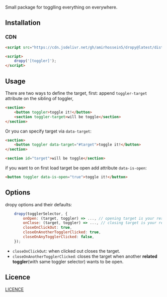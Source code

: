 Small package for togglling everything on everywhere.

## Installation

### CDN
```html
<script src="https://cdn.jsdelivr.net/gh/amirhossein5/dropy@latest/dist/cdn.min.js"></script>

<script>
    dropy('[toggler]');
</script>
```

## Usage

There are two ways to define the target, first: append ```toggler-target``` attribute on the sibling of toggler,
```html
<section>
    <button toggler>toggle it!</button>
    <section toggler-target>will be toggle</section>
</section>
```

Or you can specify target via ```data-target```:
```html
<section>
    <button toggler data-target="#target">toggle it!</button>
</section>

<section id="target">will be toggle</section>
```

if you want to on first load target be open add attribute ```data-is-open```:

```html
<button toggler data-is-open="true">toggle it!</button>
```


## Options
dropy options and their defaults:
```js
    dropy(togglerSelector, {
        onOpen: (target, toggler) => ..., // opening target is your responsible
        onClose: (target, toggler) => ..., // closing target is your responsible
        closeOnClickOut: true,
        closeOnAnotherTogglerClicked: true,
        closeOnAnyTogglerClicked: false,
    });
```

- ```closeOnClickOut```: when clicked out closes the target.
- ```closeOnAnotherTogglerClicked```: closes the target when another **related toggler**(with same toggler selector) wants to be open.


## Licence

[LICENCE](https://github.com/amirHossein5/dropy/blob/main/LICENCE)
